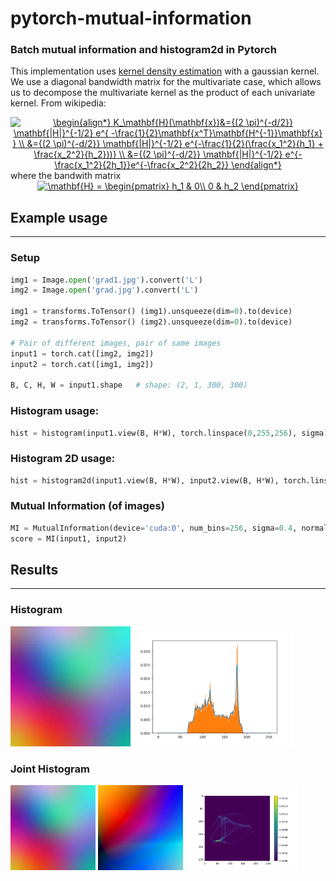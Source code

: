 # pytorch-mutual-information
### Batch mutual information and histogram2d in Pytorch

This implementation uses [kernel density estimation](https://en.wikipedia.org/wiki/Multivariate_kernel_density_estimation) with a gaussian kernel. We use a diagonal bandwidth matrix for the multivariate case, which allows us to decompose the multivariate kernel as the product of each univariate kernel. From wikipedia:
<center>
<a href="https://www.codecogs.com/eqnedit.php?latex=\begin{align*}&space;K_\mathbf{H}(\mathbf{x})&={(2&space;\pi)^{-d/2}}&space;\mathbf{|H|}^{-1/2}&space;e^{&space;-\frac{1}{2}\mathbf{x^T}\mathbf{H^{-1}}\mathbf{x}&space;}&space;\\&space;&={(2&space;\pi)^{-d/2}}&space;\mathbf{|H|}^{-1/2}&space;e^{-\frac{1}{2}(\frac{x_1^2}{h_1}&space;&plus;&space;\frac{x_2^2}{h_2}))}&space;\\&space;&={(2&space;\pi)^{-d/2}}&space;\mathbf{|H|}^{-1/2}&space;e^{-\frac{x_1^2}{2h_1}}e^{-\frac{x_2^2}{2h_2}}&space;\end{align*}" target="_blank"><img src="https://latex.codecogs.com/svg.latex?\begin{align*}&space;K_\mathbf{H}(\mathbf{x})&={(2&space;\pi)^{-d/2}}&space;\mathbf{|H|}^{-1/2}&space;e^{&space;-\frac{1}{2}\mathbf{x^T}\mathbf{H^{-1}}\mathbf{x}&space;}&space;\\&space;&={(2&space;\pi)^{-d/2}}&space;\mathbf{|H|}^{-1/2}&space;e^{-\frac{1}{2}(\frac{x_1^2}{h_1}&space;&plus;&space;\frac{x_2^2}{h_2}))}&space;\\&space;&={(2&space;\pi)^{-d/2}}&space;\mathbf{|H|}^{-1/2}&space;e^{-\frac{x_1^2}{2h_1}}e^{-\frac{x_2^2}{2h_2}}&space;\end{align*}" title="\begin{align*} K_\mathbf{H}(\mathbf{x})&={(2 \pi)^{-d/2}} \mathbf{|H|}^{-1/2} e^{ -\frac{1}{2}\mathbf{x^T}\mathbf{H^{-1}}\mathbf{x} } \\ &={(2 \pi)^{-d/2}} \mathbf{|H|}^{-1/2} e^{-\frac{1}{2}(\frac{x_1^2}{h_1} + \frac{x_2^2}{h_2}))} \\ &={(2 \pi)^{-d/2}} \mathbf{|H|}^{-1/2} e^{-\frac{x_1^2}{2h_1}}e^{-\frac{x_2^2}{2h_2}} \end{align*}" /></a>
</center>
where the bandwith matrix
<center>
<a href="https://www.codecogs.com/eqnedit.php?latex=\mathbf{H}&space;=&space;\begin{pmatrix}&space;h_1&space;&&space;0\\&space;0&space;&&space;h_2&space;\end{pmatrix}" target="_blank"><img src="https://latex.codecogs.com/svg.latex?\mathbf{H}&space;=&space;\begin{pmatrix}&space;h_1&space;&&space;0\\&space;0&space;&&space;h_2&space;\end{pmatrix}" title="\mathbf{H} = \begin{pmatrix} h_1 & 0\\ 0 & h_2 \end{pmatrix}" /></a>
</center>

## Example usage
---
### Setup
```python
img1 = Image.open('grad1.jpg').convert('L')
img2 = Image.open('grad.jpg').convert('L')

img1 = transforms.ToTensor() (img1).unsqueeze(dim=0).to(device)
img2 = transforms.ToTensor() (img2).unsqueeze(dim=0).to(device)

# Pair of different images, pair of same images
input1 = torch.cat([img2, img2])
input2 = torch.cat([img1, img2])

B, C, H, W = input1.shape   # shape: (2, 1, 300, 300)
```

### Histogram usage:
```python
hist = histogram(input1.view(B, H*W), torch.linspace(0,255,256), sigma)
```

### Histogram 2D usage:
```python
hist = histogram2d(input1.view(B, H*W), input2.view(B, H*W), torch.linspace(0,255,256), sigma)
```

### Mutual Information (of images)

```python
MI = MutualInformation(device='cuda:0', num_bins=256, sigma=0.4, normalize=True)
score = MI(input1, input2)
```

## Results
---
### Histogram 
<img src="grad.jpg" width="38%"/>
<img src="hist.png" width="51%"/>

### Joint Histogram
<img src="grad.jpg" width="27%"/>
<img src="grad1.jpg" width="27%"/>
<img src="jointhist.png" width="36%"/>
